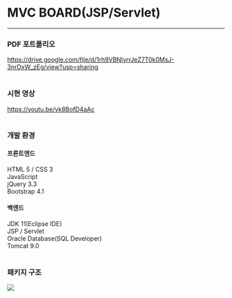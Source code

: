# MVC BOARD(JSP/Servlet)
<hr>

### PDF 포트폴리오
https://drive.google.com/file/d/1rh9VBNIyrrJeZ7T0k0MsJ-3nrDxW_zEg/view?usp=sharing
<br><br>

### 시현 영상
https://youtu.be/vk8BofD4aAc
<br><br>

### 개발 환경
#### 프론트엔드
HTML 5 / CSS 3<br>
JavaScript<br>
jQuery 3.3<br>
Bootstrap 4.1<br>

#### 백엔드
JDK 11(Eclipse IDE)<br>
JSP / Servlet<br>
Oracle Database(SQL Developer)<br>
Tomcat 9.0<br>
<br>

### 패키지 구조
<img src="https://user-images.githubusercontent.com/72964888/110210234-08c18980-7ed4-11eb-98aa-144cba529fd0.png">

